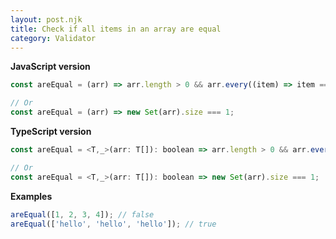 ```yaml
---
layout: post.njk
title: Check if all items in an array are equal
category: Validator
---
```


**JavaScript version**

```js
const areEqual = (arr) => arr.length > 0 && arr.every((item) => item === arr[0]);

// Or
const areEqual = (arr) => new Set(arr).size === 1;
```

**TypeScript version**

```js
const areEqual = <T,_>(arr: T[]): boolean => arr.length > 0 && arr.every((item) => item === arr[0]);

// Or
const areEqual = <T,_>(arr: T[]): boolean => new Set(arr).size === 1;
```

**Examples**

```js
areEqual([1, 2, 3, 4]); // false
areEqual(['hello', 'hello', 'hello']); // true
```
